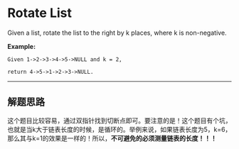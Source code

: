 # Rotate List #

Given a list, rotate the list to the right by k places, where k is non-negative.

**Example:**
```
Given 1->2->3->4->5->NULL and k = 2,

return 4->5->1->2->3->NULL.
```

---

## 解题思路 ##
这个题目比较容易，通过双指针找到切断点即可。要注意的是！这个题目有个坑，也就是当k大于链表长度的时候，是循环的。举例来说，如果链表长度为5，k=6，那么其与k=1的效果是一样的！所以，**不可避免的必须测量链表的长度！！！**